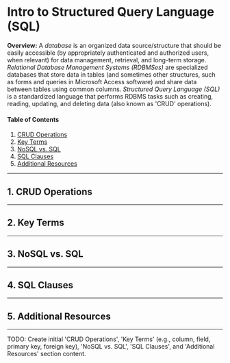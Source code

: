 # Intro to Structured Query Language (SQL)
  
**Overview:** A *database* is an organized data source/structure that should be easily accessible (by appropriately authenticated and authorized users, when relevant) for data management, retrieval, and long-term storage. *Relational Database Management Systems (RDBMSes)* are specialized databases that store data in tables (and sometimes other structures, such as forms and queries in Microsoft Access software) and share data between tables using common columns. *Structured Query Language (SQL)* is a standardized language that performs RDBMS tasks such as creating, reading, updating, and deleting data (also known as 'CRUD' operations).
  
#### Table of Contents
  
1. [CRUD Operations](#crud)
2. [Key Terms](#key-terms)
3. [NoSQL vs. SQL](#no-sql)
4. [SQL Clauses](#sql-clauses)
5. [Additional Resources](#resources)
  
<hr />
  
## 1. <a name="crud">CRUD Operations</a>
  
<hr />
  
## 2. <a name="key-terms">Key Terms</a>
  
<hr />
  
## 3. <a name="no-sql">NoSQL vs. SQL</a>
  
<hr />
  
## 4. <a name="sql-clauses">SQL Clauses</a>
  
<hr />
  
## 5. <a name="resources">Additional Resources</a>
  
<hr />
  
TODO: Create initial 'CRUD Operations', 'Key Terms' (e.g., column, field, primary key, foreign key), 'NoSQL vs. SQL', 'SQL Clauses', and 'Additional Resources' section content.
